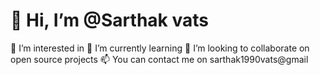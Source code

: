 # 👋 Hi, I’m @Sarthak vats
👀 I’m interested in 
🌱 I’m currently learning 
💞️ I’m looking to collaborate on open source projects
📫 You can contact me on sarthak1990vats@gmail
